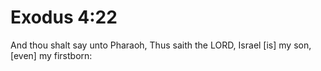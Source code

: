 # Exodus 4:22

And thou shalt say unto Pharaoh, Thus saith the LORD, Israel [is] my son, [even] my firstborn: